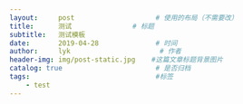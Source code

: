 ```yaml
---
layout:     post                    # 使用的布局（不需要改）
title:      测试               # 标题 
subtitle:   测试模板
date:       2019-04-28              # 时间
author:     lyk                      # 作者
header-img: img/post-static.jpg    #这篇文章标题背景图片
catalog: true                       # 是否归档
tags:                               #标签
    - test
---
```


